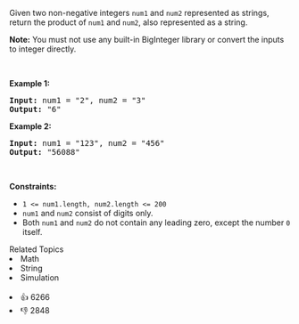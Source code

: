 <p>Given two non-negative integers <code>num1</code> and <code>num2</code> represented as strings, return the product of <code>num1</code> and <code>num2</code>, also represented as a string.</p>

<p><strong>Note:</strong>&nbsp;You must not use any built-in BigInteger library or convert the inputs to integer directly.</p>

<p>&nbsp;</p> 
<p><strong class="example">Example 1:</strong></p> 
<pre><strong>Input:</strong> num1 = "2", num2 = "3"
<strong>Output:</strong> "6"
</pre>
<p><strong class="example">Example 2:</strong></p> 
<pre><strong>Input:</strong> num1 = "123", num2 = "456"
<strong>Output:</strong> "56088"
</pre> 
<p>&nbsp;</p> 
<p><strong>Constraints:</strong></p>

<ul> 
 <li><code>1 &lt;= num1.length, num2.length &lt;= 200</code></li> 
 <li><code>num1</code> and <code>num2</code> consist of digits only.</li> 
 <li>Both <code>num1</code> and <code>num2</code>&nbsp;do not contain any leading zero, except the number <code>0</code> itself.</li> 
</ul>

<div><div>Related Topics</div><div><li>Math</li><li>String</li><li>Simulation</li></div></div><br><div><li>👍 6266</li><li>👎 2848</li></div>